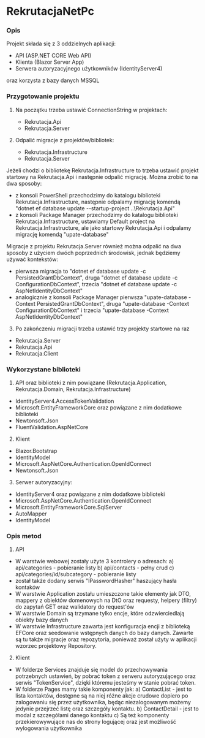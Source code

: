# RekrutacjaNetPc


### Opis

Projekt składa się z 3 oddzielnych aplikacji:
- API (ASP.NET CORE Web API)
- Klienta (Blazor Server App)
- Serwera autoryzacyjnego użytkowników (IdentityServer4)

oraz korzysta z bazy danych MSSQL

### Przygotowanie projektu

1. Na początku trzeba ustawić ConnectionString w projektach:
   - Rekrutacja.Api
   - Rekrutacja.Server

2. Odpalić migracje z projektów/bibliotek:
   - Rekrutacja.Infrastructure
   - Rekrutacja.Server

Jeżeli chodzi o bibliotekę Rekrutacja.Infrastructure to trzeba ustawić projekt startowy na Rekrutacja.Api i następnie odpalić migrację. Można zrobić to na dwa sposoby:
  - z konsoli PowerShell przechodzimy do katalogu biblioteki Rekrutacja.Infrastructure, następnie odpalamy migrację komendą "dotnet ef database update --startup-project ..\Rekrutacja.Api\"
  - z konsoli Package Manager przechodzimy do katalogu biblioteki Rekrutacja.Infrastructure, ustawiamy Default project na Rekrutacja.Infrastructure, ale jako startowy Rekrutacja.Api i odpalamy migrację komendą "upate-database"

Migracje z projektu Rekrutacja.Server również można odpalić na dwa sposoby z użyciem dwóch poprzednich środowisk, jednak będziemy używać kontekstów:
  - pierwsza migracja to "dotnet ef database update -c PersistedGrantDbContext", druga "dotnet ef database update -c ConfigurationDbContext", trzecia "dotnet ef database update -c AspNetIdentityDbContext"
  - analogicznie z konsoli Package Manager pierwsza "upate-database -Context PersistedGrantDbContext", druga "upate-database -Context ConfigurationDbContext" i trzecia "upate-database -Context AspNetIdentityDbContext"

3. Po zakończeniu migracji trzeba ustawić trzy projekty startowe na raz
  - Rekrutacja.Server
  - Rekrutacja.Api
  - Rekrutacja.Client

### Wykorzystane biblioteki

1. API oraz biblioteki z nim powiązane (Rekrutacja.Application, Rekrutacja.Domain, Rekrutacja.Infrastructure)
  - IdentityServer4.AccessTokenValidation
  - Microsoft.EntityFrameworkCore oraz powiązane z nim dodatkowe biblioteki
  - Newtonsoft.Json
  - FluentValidation.AspNetCore

2. Klient
  - Blazor.Bootstrap
  - IdentityModel
  - Microsoft.AspNetCore.Authentication.OpenIdConnect
  - Newtonsoft.Json

3. Serwer autoryzacyjny:
  - IdentityServer4 oraz powiązane z nim dodatkowe biblioteki
  - Microsoft.AspNetCore.Authentication.OpenIdConnect
  - Microsoft.EntityFrameworkCore.SqlServer
  - AutoMapper
  - IdentityModel

### Opis metod

1. API
  - W warstwie webowej zostały użyte 3 kontrolery o adresach:
    a) api/categories - pobieranie listy
    b) api/contacts - pełny crud
    c) api/categories/id/subcategory - pobieranie listy
  - został także dodany serwis "IPasswordHasher" haszujący hasła kontaków
  - W warstwie Application zostału umieszczone takie elementy jak DTO, mappery z obiektów domenowych na DtO oraz requesty, helpery (filtry) do zapytań GET oraz walidatory do request'ów
  - W warstwie Domain są trzymane tylko encje, które odzwierciedlają obiekty bazy danych
  - W warstwie Infrastructure zawarta jest konfiguracja encji z biblioteką EFCore oraz seedowanie wstępnych danych do bazy danych. Zawarte są tu także migracje oraz repozytoria, ponieważ został użyty w aplikacji wzorzec projektowy Repository.

2. Klient
  - W folderze Services znajduje się model do przechowywania potrzebnych ustawień, by pobrać token z serweru autoryzującego oraz serwis "TokenService", dzięki któremu jesteśmy w stanie pobrać token.
  - W folderze Pages mamy takie komponenty jak:
    a) ContactList - jest to lista kontaktów, dostępne są na niej różne akcje crudowe dopiero po zalogowaniu się przez użytkownika, będąc niezalogowanym możemy jedynie przejrzeć listę oraz szczegóły kontaktu.
    b) ContactDetail - jest to modal z szczegółami danego kontaktu
    c) Są też komponenty przekierowywujące nas do strony logującej oraz jest możliwość wylogowania użytkownika
